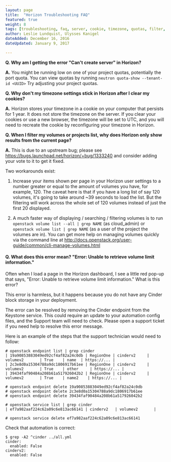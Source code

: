```yaml
---
layout: page
title:  "Horizon Troubleshooting FAQ"
featured: true
weight: 8
tags: [troubleshooting, faq, server, cookie, timezone, quotas, filter, volume limit]
author: Leslie Lundquist, Ulysses Kanigel
dateAdded: December 16, 2016
dateUpdated: January 9, 2017

---
```


**Q. Why am I getting the error "Can't create server" in Horizon?**

**A.** You might be running low on one of your project quotas, potentially the port quota.  You can view quotas by running `neutron quota-show --tenant-id <UUID>`  Try adjusting your project quotas.

**Q. Why don't my timezone settings stick in Horizon after I clear my cookies?**

**A.** Horizon stores your timezone in a cookie on your computer that persists for 1 year.  It does not store the timezone on the server.  If you clear your cookies or use a new browser, the timezone will be set to UTC, and you will need to recreate the cookie by reconfiguring your timezone in Horizon.

**Q. When I filter my volumes or projects list, why does Horizon only show results from the current page?**

**A.** This is due to an upstream bug; please see https://bugs.launchpad.net/horizon/+bug/1333240 and consider adding your vote to it to get it fixed.

Two workarounds exist:

1. Increase your items shown per page in your Horizon user settings to a number greater or equal to the amount of volumes you have, for example, 120.  The caveat here is that if you have a long list of say 120 volumes, it's going to take around ~39 seconds to load the list.  But the filtering will work across the whole set of 120 volumes instead of just the first 20 displayed.

2. A much faster way of displaying / searching / filtering volumes is to run `openstack volume list --all | grep NAME` (as cloud_admin) or `openstack volume list | grep NAME` (as a user of the project the volumes are in).  You can get more help on managing volumes quickly via the command line at http://docs.openstack.org/user-guide/common/cli-manage-volumes.html

#### Q. What does this error mean? "Error: Unable to retrieve volume limit information."

Often when I load a page in the Horizon dashboard, I see a little red pop-up that says, "Error: Unable to retrieve volume limit information." What is this error?

This error is harmless, but it happens because you do not have any Cinder block storage in your deployment.

The error can be resolved by removing the Cinder endpoint from the Keystone service. This could require an update to your automation config files, and the Support team will need to check. Please open a support ticket if you need help to resolve this error message.

Here is an example of the steps that the support technician would need to follow:

```
# openstack endpoint list | grep cinder 
| 19a90853883049ed92cf4af82a24c0db | RegionOne | cinderv2     | volumev2       | True    | name  | https://... | 
| 2c3e8d0a15304788a9dc1806917b61ee | RegionOne | cinderv2     | volumev2       | True    | other     | https://... | 
| 39434faf90484a208b61a517926042b2 | RegionOne | cinderv2     | volumev2       | True    | name2    | https://... | 

# openstack endpoint delete 19a90853883049ed92cf4af82a24c0db 
# openstack endpoint delete 2c3e8d0a15304788a9dc1806917b61ee 
# openstack endpoint delete 39434faf90484a208b61a517926042b2 

# openstack service list | grep cinder 
| ef7a982aaf224c62a09c6e813ac66141 | cinderv2   | volumev2       | 

# openstack service delete ef7a982aaf224c62a09c6e813ac66141
```
Check that automation is correct:

```
$ grep -A2 ^cinder ../all.yml 
cinder:  
  enabled: False 
cinderv2:  
  enabled: False
```

